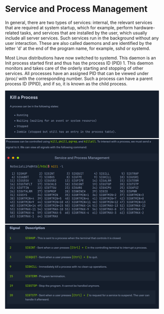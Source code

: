 # Service and Process Management

In general, there are two types of services: internal, the relevant services that are required at system startup, which for example, perform hardware-related tasks, and services that are installed by the user, which usually include all server services. Such services run in the background without any user interaction. These are also called daemons and are identified by the letter 'd' at the end of the program name, for example, sshd or systemd.

Most Linux distributions have now switched to systemd. This daemon is an Init process started first and thus has the process ID (PID) 1. This daemon monitors and takes care of the orderly starting and stopping of other services. All processes have an assigned PID that can be viewed under /proc/ with the corresponding number. Such a process can have a parent process ID (PPID), and if so, it is known as the child process.

![](assets/2024-10-08-13-25-37.png)
![](assets/2024-10-08-13-26-07.png)
![](assets/2024-10-08-13-26-51.png)
